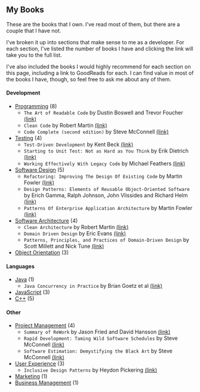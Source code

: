 ## My Books

These are the books that I own. I've read most of them, but there are a couple that I have not.

I've broken it up into sections that make sense to me as a developer. For each section, I've listed the number of books I have and clicking the link will take you to the full list.

I've also included the books I would highly recommend for each section on this page, including a link to GoodReads for each. I can find value in most of the books I have, though, so feel free to ask me about any of them.

#### Development

* [Programming](programming.md) (8)
  * ```The Art of Readable Code``` by Dustin Boswell and Trevor Foucher
    [(link)](https://www.goodreads.com/book/show/8677004-the-art-of-readable-code)
  * ```Clean Code``` by Robert Martin
    [(link)](https://www.goodreads.com/book/show/3735293-clean-code)
  * ```Code Complete (second edition)``` by Steve McConnell
    [(link)](https://www.goodreads.com/book/show/4845.Code_Complete)
* [Testing](testing.md) (4)
  * ```Test-Driven Development``` by Kent Beck
    [(link)](https://www.goodreads.com/book/show/387190.Test_Driven_Development)
  * ```Starting to Unit Test: Not as Hard as You Think``` by Erik Dietrich
    [(link)](https://www.goodreads.com/book/show/23848857-starting-to-unit-test)
  * ```Working Effectively With Legacy Code``` by Michael Feathers
    [(link)](https://www.goodreads.com/book/show/44919.Working_Effectively_with_Legacy_Code)
* [Software Design](software-design.md) (5)
  * ```Refactoring: Improving The Design Of Existing Code``` by Martin Fowler
    [(link)](https://www.goodreads.com/book/show/44936.Refactoring)
  * ```Design Patterns: Elements of Reusable Object-Oriented Software``` by Erich Gamma, Ralph Johnson, John Vlissides and Richard Helm
    [(link)](https://www.goodreads.com/book/show/85009.Design_Patterns)
  * ```Patterns Of Enterprise Application Architecture``` by Martin Fowler
    [(link)](https://www.goodreads.com/book/show/70156.Patterns_of_Enterprise_Application_Architecture)
* [Software Architecture](software-architecture.md) (4)
  * ```Clean Architecture``` by Robert Martin
    [(link)](https://www.goodreads.com/book/show/18043011-clean-architecture)
  * ```Domain Driven Design``` by Eric Evans
    [(link)](https://www.goodreads.com/book/show/179133.Domain_Driven_Design)
  * ```Patterns, Principles, and Practices of Domain-Driven Design``` by Scott Millett and Nick Tune
    [(link)](https://www.goodreads.com/book/show/25531393-patterns-principles-and-practices-of-domain-driven-design)
* [Object Orientation](object-orientation.md) (3)

#### Languages

* [Java](java.md) (1)
  * ```Java Concurrency in Practice``` by Brian Goetz et al
    [(link)](https://www.goodreads.com/book/show/127932.Java_Concurrency_in_Practice)
* [JavaScript](javascript.md) (3)
* [C++](c++.md) (5)

#### Other

* [Project Management](project-management.md) (4)
  * ```Summary of ReWork``` by Jason Fried and David Hansson
    [(link)](https://www.goodreads.com/book/show/36269634-summary-of-rework-by-jason-fried-and-david-heinemeier-hansson)
  * ```Rapid Development: Taming Wild Software Schedules``` by Steve McConnell
    [(link)](https://www.goodreads.com/book/show/93892.Rapid_Development)
  * ```Software Estimation: Demystifying the Black Art``` by Steve McConnell
    [(link)](https://www.goodreads.com/book/show/93891.Software_Estimation)
* [User Experience](user-experience.md) (3)
  * ```Inclusive Design Patterns``` by Heydon Pickering
    [(link)](https://www.goodreads.com/book/show/30816008-inclusive-design-patterns---coding-accessibility-into-web-design)
* [Marketing](marketing.md) (1)
* [Business Management](business-management.md) (1)
